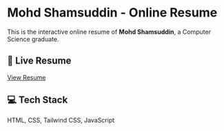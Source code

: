 # Mohd Shamsuddin - Online Resume

This is the interactive online resume of **Mohd Shamsuddin**, a Computer Science graduate.

## 🔗 Live Resume
[View Resume](https://resume-git-main-mohdshamsuddins-projects.vercel.app/)

## 💻 Tech Stack
HTML, CSS, Tailwind CSS, JavaScript

